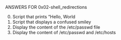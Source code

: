 
ANSWERS FOR 0x02-shell_redirections

0. Script that prints “Hello, World
1. Script that displays a confused smiley
2. Display the content of the /etc/passwd file
3. Display the content of /etc/passwd and /etc/hosts

